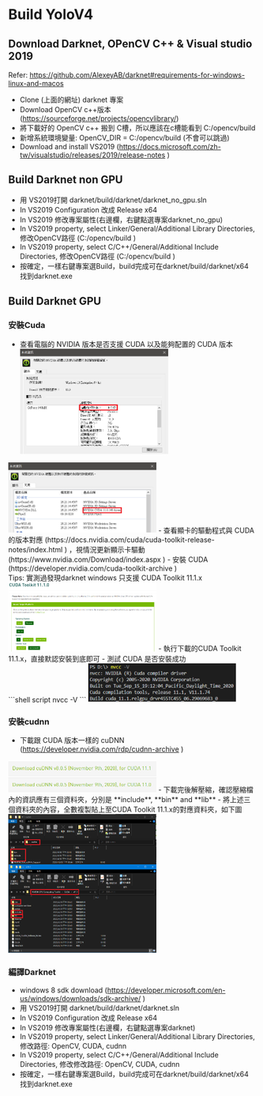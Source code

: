 # Build YoloV4

## Download Darknet, OPenCV C++ & Visual studio 2019
Refer: https://github.com/AlexeyAB/darknet#requirements-for-windows-linux-and-macos

- Clone (上面的網址) darknet 專案
- Download OpenCV c++版本 (https://sourceforge.net/projects/opencvlibrary/)
- 將下載好的 OpenCV c++ 搬到 C槽，所以應該在c槽能看到 C:/opencv/build
- 新增系統環境變量: OpenCV_DIR = C:/opencv/build (不會可以跳過)
- Download and install VS2019 (https://docs.microsoft.com/zh-tw/visualstudio/releases/2019/release-notes )

## Build Darknet non GPU
- 用 VS2019打開 darknet/build/darknet/darknet_no_gpu.sln
- In VS2019 Configuration 改成 Release x64
- In VS2019 修改專案屬性(右邊欄，右鍵點選專案darknet_no_gpu)
- In VS2019 property, select Linker/General/Additional Library Directories, 修改OpenCV路徑 (C:/opencv/build )
- In VS2019 property, select C/C++/General/Additional Include Directories, 修改OpenCV路徑 (C:/opencv/build )
- 按確定，一樣右鍵專案選Build，build完成可在darknet/build/darknet/x64 找到darknet.exe

## Build Darknet GPU
### 安裝Cuda
- 查看電腦的 NVIDIA 版本是否支援 CUDA 以及能夠配置的 CUDA 版本
<img src="./nvdia_01.png" width="300px" /> <br>
<img src="./nvdia_02.png" width="300px" />
- 查看顯卡的驅動程式與 CUDA 的版本對應 (https://docs.nvidia.com/cuda/cuda-toolkit-release-notes/index.html ) ，視情況更新顯示卡驅動 (https://www.nvidia.com/Download/index.aspx )
- 安裝 CUDA (https://developer.nvidia.com/cuda-toolkit-archive ) <br>
Tips: 實測過發現darknet windows 只支援 CUDA Toolkit 11.1.x
<img src="./nvdia_03.png" width="300px" />
- 執行下載的CUDA Toolkit 11.1.x，直接默認安裝到底即可
- 測試 CUDA 是否安裝成功 <br>
  ```shell script
  nvcc -V
  ```
  <img src="./nvdia_05.png" width="300px" />

### 安裝cudnn
- 下載跟 CUDA 版本一樣的 cuDNN (https://developer.nvidia.com/rdp/cudnn-archive )<br>
<img src="./nvdia_04.png" width="300px" />
- 下載完後解壓縮，確認壓縮檔內的資訊應有三個資料夾，分別是 **include**, **bin** and **lib**
- 將上述三個資料夾的內容，全數複製貼上至CUDA Toolkit 11.1.x的對應資料夾，如下圖
<img src="./nvdia_06.png" width="300px" />

### 編譯Darknet
- windows 8 sdk download (https://developer.microsoft.com/en-us/windows/downloads/sdk-archive/ ) <br>
- 用 VS2019打開 darknet/build/darknet/darknet.sln
- In VS2019 Configuration 改成 Release x64
- In VS2019 修改專案屬性(右邊欄，右鍵點選專案darknet)
- In VS2019 property, select Linker/General/Additional Library Directories, 修改路徑: OpenCV, CUDA, cudnn
- In VS2019 property, select C/C++/General/Additional Include Directories, 修改修改路徑: OpenCV, CUDA, cudnn
- 按確定，一樣右鍵專案選Build，build完成可在darknet/build/darknet/x64 找到darknet.exe